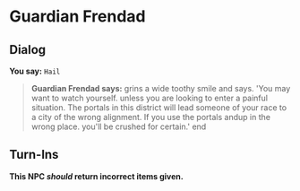 # Guardian Frendad
## Dialog

**You say:** `Hail`



>**Guardian Frendad says:** grins a wide toothy smile and says. 'You may want to watch yourself. unless you are looking to enter a painful situation.  The portals in this district will lead someone of your race to a city of the wrong alignment.  If you use the portals andup in the wrong place. you'll be crushed for certain.'
end

## Turn-Ins



**This NPC *should* return incorrect items given.**





